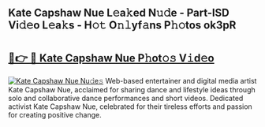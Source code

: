 ## Kate Capshaw Nue L𝚎a𝚔ed N𝚞𝚍e - Part-lSD Vi𝚍𝚎o L𝚎a𝚔s - H𝚘𝚝 O𝚗𝚕yf𝚊ns P𝚑𝚘tos ok3pR

# <h2><a href="http://kf0c4f.oniu.top/?m=Kate+Capshaw+Nue">🔗👉 🔴 Kate Capshaw Nue P𝚑ot𝚘𝚜 V𝚒d𝚎o</a></h2>

[![Kate Capshaw Nue Nu𝚍e𝚜](https://i.imgur.com/0qMVB7G.gif)](http://kf0c4f.oniu.top/?m=Kate+Capshaw+Nue)
Web-based entertainer and digital media artist Kate Capshaw Nue, acclaimed for sharing dance and lifestyle ideas through solo and collaborative dance performances and short videos. Dedicated activist Kate Capshaw Nue, celebrated for their tireless efforts and passion for creating positive change.  

